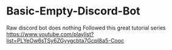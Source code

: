 # Basic-Empty-Discord-Bot
Raw discord bot does nothing Followed this great tutorial series https://www.youtube.com/playlist?list=PLYeOw6sTSy6ZGyygcbta7GcpI8a5-Cooc
